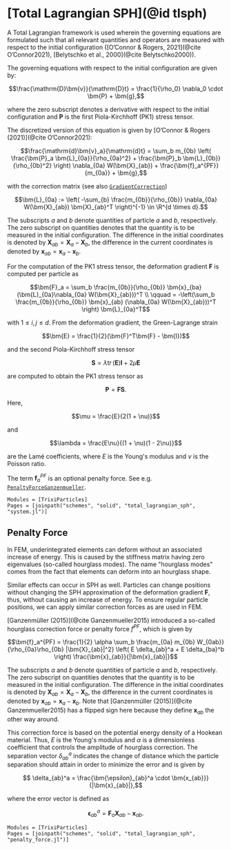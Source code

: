 # [Total Lagrangian SPH](@id tlsph)

A Total Lagrangian framework is used wherein the governing equations are formulated such that
all relevant quantities and operators are measured with respect to the
initial configuration ([O’Connor & Rogers, 2021](@cite O’Connor2021), [Belytschko et al., 2000](@cite Belytschko2000)).

The governing equations with respect to the initial configuration are given by:
```math
\frac{\mathrm{D}\bm{v}}{\mathrm{D}t} = \frac{1}{\rho_0} \nabla_0 \cdot \bm{P} + \bm{g},
```
where the zero subscript denotes a derivative with respect to the initial configuration
and $\bm{P}$ is the first Piola-Kirchhoff (PK1) stress tensor.

The discretized version of this equation is given by [O’Connor & Rogers (2021)](@cite O’Connor2021):
```math
\frac{\mathrm{d}\bm{v}_a}{\mathrm{d}t} = \sum_b m_{0b}
    \left( \frac{\bm{P}_a \bm{L}_{0a}}{\rho_{0a}^2} + \frac{\bm{P}_b \bm{L}_{0b}}{\rho_{0b}^2} \right)
    \nabla_{0a} W(\bm{X}_{ab}) + \frac{\bm{f}_a^{PF}}{m_{0a}} + \bm{g},
```
with the correction matrix (see also [`GradientCorrection`](@ref))
```math
\bm{L}_{0a} := \left( -\sum_{b} \frac{m_{0b}}{\rho_{0b}} \nabla_{0a} W(\bm{X}_{ab}) \bm{X}_{ab}^T \right)^{-1} \in \R^{d \times d}.
```
The subscripts $a$ and $b$ denote quantities of particle $a$ and $b$, respectively.
The zero subscript on quantities denotes that the quantity is to be measured in the initial configuration.
The difference in the initial coordinates is denoted by $\bm{X}_{ab} = \bm{X}_a - \bm{X}_b$,
the difference in the current coordinates is denoted by $\bm{x}_{ab} = \bm{x}_a - \bm{x}_b$.

For the computation of the PK1 stress tensor, the deformation gradient $\bm{F}$ is computed per particle as
```math
\bm{F}_a = \sum_b \frac{m_{0b}}{\rho_{0b}} \bm{x}_{ba} (\bm{L}_{0a}\nabla_{0a} W(\bm{X}_{ab}))^T \\
    \qquad  = -\left(\sum_b \frac{m_{0b}}{\rho_{0b}} \bm{x}_{ab} (\nabla_{0a} W(\bm{X}_{ab}))^T \right) \bm{L}_{0a}^T
```
with $1 \leq i,j \leq d$.
From the deformation gradient, the Green-Lagrange strain
```math
\bm{E} = \frac{1}{2}(\bm{F}^T\bm{F} - \bm{I})
```
and the second Piola-Kirchhoff stress tensor
```math
\bm{S} = \lambda \operatorname{tr}(\bm{E}) \bm{I} + 2\mu \bm{E}
```
are computed to obtain the PK1 stress tensor as
```math
\bm{P} = \bm{F}\bm{S}.
```

Here,
```math
\mu = \frac{E}{2(1 + \nu)}
```
and
```math
\lambda = \frac{E\nu}{(1 + \nu)(1 - 2\nu)}
```
are the Lamé coefficients, where $E$ is the Young's modulus and $\nu$ is the Poisson ratio.

The term $\bm{f}_a^{PF}$ is an optional penalty force. See e.g. [`PenaltyForceGanzenmueller`](@ref).

```@autodocs
Modules = [TrixiParticles]
Pages = [joinpath("schemes", "solid", "total_lagrangian_sph", "system.jl")]
```

## Penalty Force

In FEM, underintegrated elements can deform without an associated increase of energy.
This is caused by the stiffness matrix having zero eigenvalues (so-called hourglass modes).
The name "hourglass modes" comes from the fact that elements can deform into an hourglass shape.

Similar effects can occur in SPH as well.
Particles can change positions without changing the SPH approximation of the deformation gradient $\bm{F}$,
thus, without causing an increase of energy.
To ensure regular particle positions, we can apply similar correction forces as are used in FEM.

[Ganzenmüller (2015)](@cite Ganzenmueller2015) introduced a so-called hourglass correction force or penalty force $f^{PF}$,
which is given by
```math
\bm{f}_a^{PF} = \frac{1}{2} \alpha \sum_b \frac{m_{0a} m_{0b} W_{0ab}}{\rho_{0a}\rho_{0b} |\bm{X}_{ab}|^2}
                \left( E \delta_{ab}^a + E \delta_{ba}^b \right) \frac{\bm{x}_{ab}}{|\bm{x}_{ab}|}
```
The subscripts $a$ and $b$ denote quantities of particle $a$ and $b$, respectively.
The zero subscript on quantities denotes that the quantity is to be measured in the initial configuration.
The difference in the initial coordinates is denoted by $\bm{X}_{ab} = \bm{X}_a - \bm{X}_b$,
the difference in the current coordinates is denoted by $\bm{x}_{ab} = \bm{x}_a - \bm{x}_b$.
Note that [Ganzenmüller (2015)](@cite Ganzenmueller2015) has a flipped sign here because they define $\bm{x}_{ab}$ the other way around.

This correction force is based on the potential energy density of a Hookean material.
Thus, $E$ is the Young's modulus and $\alpha$ is a dimensionless coefficient that controls
the amplitude of hourglass correction.
The separation vector $\delta_{ab}^a$ indicates the change of distance which the particle separation should attain
in order to minimize the error and is given by
```math
    \delta_{ab}^a = \frac{\bm{\epsilon}_{ab}^a \cdot \bm{x_{ab}}}{|\bm{x}_{ab}|},
```
where the error vector is defined as
```math
    \bm{\epsilon}_{ab}^a = \bm{F}_a \bm{X}_{ab} - \bm{x}_{ab}.
```

```@autodocs
Modules = [TrixiParticles]
Pages = [joinpath("schemes", "solid", "total_lagrangian_sph", "penalty_force.jl")]
```
